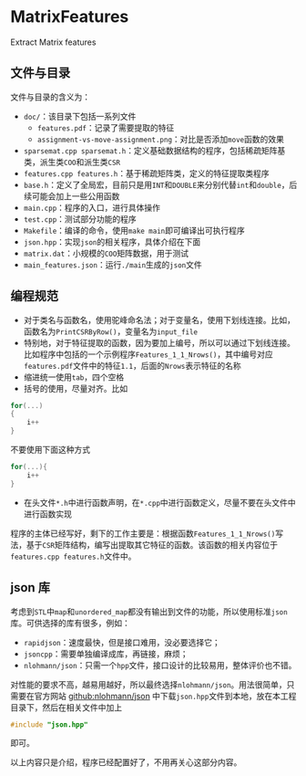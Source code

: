 # MatrixFeatures
Extract Matrix features

## 文件与目录
文件与目录的含义为：
- `doc/`：该目录下包括一系列文件
	- `features.pdf`：记录了需要提取的特征
	- `assignment-vs-move-assignment.png`：对比是否添加`move`函数的效果
- `sparsemat.cpp sparsemat.h`：定义基础数据结构的程序，包括稀疏矩阵基类，派生类`COO`和派生类`CSR`
- `features.cpp features.h`：基于稀疏矩阵类，定义的特征提取类程序
- `base.h`：定义了全局宏，目前只是用`INT`和`DOUBLE`来分别代替`int`和`double`，后续可能会加上一些公用函数
- `main.cpp`：程序的入口，进行具体操作
- `test.cpp`：测试部分功能的程序
- `Makefile`：编译的命令，使用`make main`即可编译出可执行程序
- `json.hpp`：实现`json`的相关程序，具体介绍在下面
- `matrix.dat`：小规模的`COO`矩阵数据，用于测试
- `main_features.json`：运行`./main`生成的`json`文件

## 编程规范
- 对于类名与函数名，使用驼峰命名法；对于变量名，使用下划线连接。比如，函数名为`PrintCSRByRow()`，变量名为`input_file`
- 特别地，对于特征提取的函数，因为要加上编号，所以可以通过下划线连接。比如程序中包括的一个示例程序`Features_1_1_Nrows()`，其中编号对应`features.pdf`文件中的特征`1.1`，后面的`Nrows`表示特征的名称
- 缩进统一使用`tab`，四个空格
- 括号的使用，尽量对齐。比如
```cpp
for(...)
{
	i++
}
```
不要使用下面这种方式
```cpp
for(...){
	i++
}
```
- 在头文件`*.h`中进行函数声明，在`*.cpp`中进行函数定义，尽量不要在头文件中进行函数实现

程序的主体已经写好，剩下的工作主要是：根据函数`Features_1_1_Nrows()`写法，基于`CSR`矩阵结构，编写出提取其它特征的函数。该函数的相关内容位于`features.cpp features.h`文件中。

## json 库
考虑到`STL`中`map`和`unordered_map`都没有输出到文件的功能，所以使用标准`json`库。可供选择的库有很多，例如：
- `rapidjson`：速度最快，但是接口难用，没必要选择它；
- `jsoncpp`：需要单独编译成库，再链接，麻烦；
- `nlohmann/json`：只需一个`hpp`文件，接口设计的比较易用，整体评价也不错。

对性能的要求不高，越易用越好，所以最终选择`nlohmann/json`。用法很简单，只需要在官方网站 [github:nlohmann/json](https://github.com/nlohmann/json) 中下载`json.hpp`文件到本地，放在本工程目录下，然后在相关文件中加上
```cpp
#include "json.hpp"
```
即可。

以上内容只是介绍，程序已经配置好了，不用再关心这部分内容。

